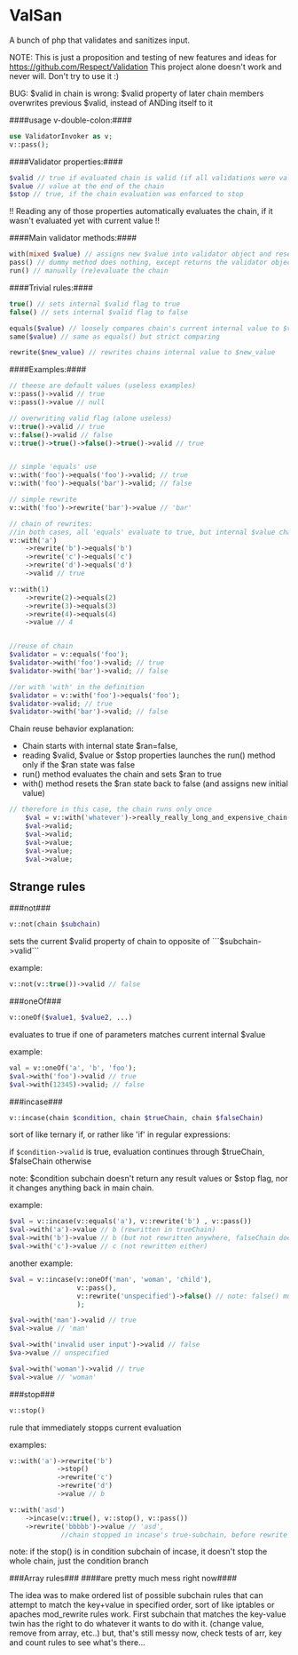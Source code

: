 ValSan
======

A bunch of php that validates and sanitizes input.

NOTE: This is just a proposition and testing of new features and ideas for https://github.com/Respect/Validation
This project alone doesn't work and never will. Don't try to use it :) 


BUG:
$valid in chain is wrong: $valid property of later chain members overwrites previous $valid, instead of ANDing itself to it

####usage v-double-colon:####
```php
use ValidatorInvoker as v;
v::pass();
```

####Validator properties:####
```php
$valid // true if evaluated chain is valid (if all validations were valid)
$value // value at the end of the chain
$stop // true, if the chain evaluation was enforced to stop
```
 !! Reading any of those properties automatically evaluates the chain, if it wasn't evaluated yet with current value !!

####Main validator methods:####
```php
with(mixed $value) // assigns new $value into validator object and resets objects internal state
pass() // dummy method does nothing, except returns the validator object
run() // manually (re)evaluate the chain
```
####Trivial rules:####
```php
true() // sets internal $valid flag to true
false() // sets internal $valid flag to false

equals($value) // loosely compares chain's current internal value to $value and sets $valid flag false if those aren't same
same($value) // same as equals() but strict comparing

rewrite($new_value) // rewrites chains internal value to $new_value
```

####Examples:####
```php
// theese are default values (useless examples)
v::pass()->valid // true
v::pass()->value // null

// overwriting valid flag (alone useless)
v::true()->valid // true
v::false()->valid // false
v::true()->true()->false()->true()->valid // true


// simple 'equals' use
v::with('foo')->equals('foo')->valid; // true
v::with('foo')->equals('bar')->valid; // false

// simple rewrite
v::with('foo')->rewrite('bar')->value // 'bar'

// chain of rewrites: 
//in both cases, all 'equals' evaluate to true, but internal $value changes after each $rewrite
v::with('a')
    ->rewrite('b')->equals('b')
    ->rewrite('c')->equals('c')
    ->rewrite('d')->equals('d')
    ->valid // true

v::with(1)
    ->rewrite(2)->equals(2)
    ->rewrite(3)->equals(3)
    ->rewrite(4)->equals(4)
    ->value // 4


//reuse of chain
$validator = v::equals('foo');
$validator->with('foo')->valid; // true
$validator->with('bar')->valid; // false

//or with 'with' in the definition
$validator = v::with('foo')->equals('foo');
$validator->valid; // true
$validator->with('bar')->valid; // false
```

Chain reuse behavior explanation:
- Chain starts with internal state $ran=false,
- reading $valid, $value or $stop properties launches the run() method only if the $ran state was false
- run() method evaluates the chain and sets $ran to true
- with() method resets the $ran state back to false (and assigns new initial value)

```php
// therefore in this case, the chain runs only once
    $val = v::with('whatever')->really_really_long_and_expensive_chain()
    $val->valid;
    $val->valid;
    $val->value;
    $val->value;
    $val->value;
```


Strange rules
-----
###not###
```php
v::not(chain $subchain)
```
sets the current $valid property of chain to opposite of ```$subchain->valid```

example:
```php
v::not(v::true())->valid // false
```

###oneOf###
```php
v::oneOf($value1, $value2, ...)
```
evaluates to true if one of parameters matches current internal $value

example:
```php
val = v::oneOf('a', 'b', 'foo');
$val->with('foo')->valid // true
$val->with(12345)->valid; // false
```
###incase###
```php
v::incase(chain $condition, chain $trueChain, chain $falseChain)
```
sort of like ternary if, or rather like 'if' in regular expressions:

if ```$condition->valid``` is true, evaluation continues through $trueChain, $falseChain otherwise 

note: $condition subchain doesn't return any result values or $stop flag, nor it changes anything back in main chain. 

example:
```php
$val = v::incase(v::equals('a'), v::rewrite('b') , v::pass())
$val->with('a')->value // b (rewritten in trueChain)
$val->with('b')->value // b (but not rewritten anywhere, falseChain does nothing)
$val->with('c')->value // c (not rewritten either)
```
another example:
```php
$val = v::incase(v::oneOf('man', 'woman', 'child'),
                 v::pass(),
                 v::rewrite('unspecified')->false() // note: false() must be used because condition doesn't pass any values to mainchain
                 );

$val->with('man')->valid // true
$val->value // 'man'

$val->with('invalid user input')->valid // false
$va->value // unspecified

$val->with('woman')->valid // true
$val->value // 'woman'
```

###stop###
```php
v::stop()
```
rule that immediately stopps current evaluation

examples:
```php
v::with('a')->rewrite('b')
            ->stop()
            ->rewrite('c')
            ->rewrite('d')
            ->value // b

v::with('asd')
    ->incase(v::true(), v::stop(), v::pass())
    ->rewrite('bbbbb')->value // 'asd',
             //chain stopped in incase's true-subchain, before rewrite
```

note: if the stop() is in condition subchain of incase, it doesn't stop the whole chain, just the condition branch

###Array rules###
####are pretty much mess right now####

The idea was to make ordered list of possible subchain rules that can attempt to match the key+value in specified order, sort of like iptables or apaches mod_rewrite rules work.
First subchain that matches the key-value twin has the right to do whatever it wants to do with it. (change value, remove from array, etc..)
but, that's still messy now, check tests of arr, key and count rules to see what's there...
